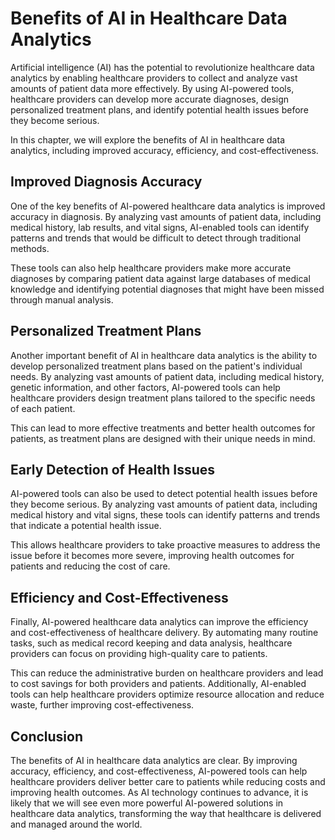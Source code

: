 Benefits of AI in Healthcare Data Analytics
===============================================================================================

Artificial intelligence (AI) has the potential to revolutionize healthcare data analytics by enabling healthcare providers to collect and analyze vast amounts of patient data more effectively. By using AI-powered tools, healthcare providers can develop more accurate diagnoses, design personalized treatment plans, and identify potential health issues before they become serious.

In this chapter, we will explore the benefits of AI in healthcare data analytics, including improved accuracy, efficiency, and cost-effectiveness.

Improved Diagnosis Accuracy
---------------------------

One of the key benefits of AI-powered healthcare data analytics is improved accuracy in diagnosis. By analyzing vast amounts of patient data, including medical history, lab results, and vital signs, AI-enabled tools can identify patterns and trends that would be difficult to detect through traditional methods.

These tools can also help healthcare providers make more accurate diagnoses by comparing patient data against large databases of medical knowledge and identifying potential diagnoses that might have been missed through manual analysis.

Personalized Treatment Plans
----------------------------

Another important benefit of AI in healthcare data analytics is the ability to develop personalized treatment plans based on the patient's individual needs. By analyzing vast amounts of patient data, including medical history, genetic information, and other factors, AI-powered tools can help healthcare providers design treatment plans tailored to the specific needs of each patient.

This can lead to more effective treatments and better health outcomes for patients, as treatment plans are designed with their unique needs in mind.

Early Detection of Health Issues
--------------------------------

AI-powered tools can also be used to detect potential health issues before they become serious. By analyzing vast amounts of patient data, including medical history and vital signs, these tools can identify patterns and trends that indicate a potential health issue.

This allows healthcare providers to take proactive measures to address the issue before it becomes more severe, improving health outcomes for patients and reducing the cost of care.

Efficiency and Cost-Effectiveness
---------------------------------

Finally, AI-powered healthcare data analytics can improve the efficiency and cost-effectiveness of healthcare delivery. By automating many routine tasks, such as medical record keeping and data analysis, healthcare providers can focus on providing high-quality care to patients.

This can reduce the administrative burden on healthcare providers and lead to cost savings for both providers and patients. Additionally, AI-enabled tools can help healthcare providers optimize resource allocation and reduce waste, further improving cost-effectiveness.

Conclusion
----------

The benefits of AI in healthcare data analytics are clear. By improving accuracy, efficiency, and cost-effectiveness, AI-powered tools can help healthcare providers deliver better care to patients while reducing costs and improving health outcomes. As AI technology continues to advance, it is likely that we will see even more powerful AI-powered solutions in healthcare data analytics, transforming the way that healthcare is delivered and managed around the world.
